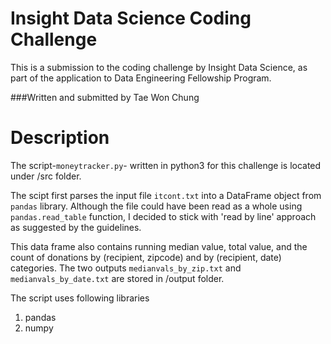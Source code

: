 # Insight Data Science Coding Challenge
This is a submission to the coding challenge by Insight Data Science, as part of the application to Data Engineering Fellowship Program. 

###Written and submitted by Tae Won Chung

# Description
The script-`moneytracker.py`- written in python3 for this challenge is located under /src folder. 

The scipt first parses the input file `itcont.txt` into a DataFrame object from `pandas` library. Although the file could have been read as a whole using `pandas.read_table` function, I decided to stick with 'read by line' approach as suggested by the guidelines.

This data frame also contains running median value, total value, and the count of donations by (recipient, zipcode) and by (recipient, date) categories. The two outputs `medianvals_by_zip.txt` and `medianvals_by_date.txt` are stored in /output folder. 

The script uses following libraries

1. pandas
2. numpy








